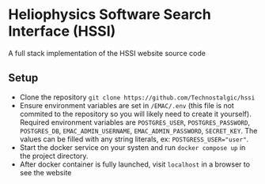 # Heliophysics Software Search Interface (HSSI)

A full stack implementation of the HSSI website source code

## Setup

* Clone the repository `git clone https://github.com/Technostalgic/hssi`  
* Ensure environment variables are set in `/EMAC/.env` (this file is not 
commited to the repository so you will likely need to create it yourself). 
Required environment variables are `POSTGRES_USER`, `POSTGRES_PASSWORD`, 
`POSTGRES_DB`, `EMAC_ADMIN_USERNAME`, `EMAC_ADMIN_PASSWORD`, `SECRET_KEY`. 
The values can be filled with any string literals, ex: `POSTGRESS_USER="user"`.
* Start the docker service on your systen and run `docker compose up` in the
project directory.  
* After docker container is fully launched, visit `localhost` in a browser to 
see the website